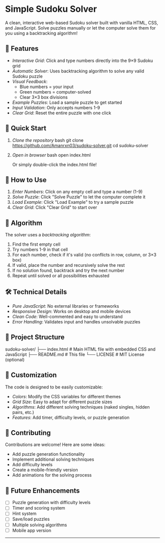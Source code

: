 # Simple Sudoku Solver

A clean, interactive web-based Sudoku solver built with vanilla HTML, CSS, and JavaScript. Solve puzzles manually or let the computer solve them for you using a backtracking algorithm!

## 🎯 Features

- *Interactive Grid*: Click and type numbers directly into the 9×9 Sudoku grid
- *Automatic Solver*: Uses backtracking algorithm to solve any valid Sudoku puzzle
- *Visual Feedback*: 
  - Blue numbers = your input
  - Green numbers = computer-solved
  - Clear 3×3 box divisions
- *Example Puzzles*: Load a sample puzzle to get started
- *Input Validation*: Only accepts numbers 1-9
- *Clear Grid*: Reset the entire puzzle with one click

## 🚀 Quick Start

1. *Clone the repository*
   bash
   git clone https://github.com/Amanrxn03/sudoku-solver.git
   cd sudoku-solver
   

2. *Open in browser*
   bash
   open index.html
   
   Or simply double-click the index.html file!

## 📖 How to Use

1. *Enter Numbers*: Click on any empty cell and type a number (1-9)
2. *Solve Puzzle*: Click "Solve Puzzle" to let the computer complete it
3. *Load Example*: Click "Load Example" to try a sample puzzle
4. *Clear Grid*: Click "Clear Grid" to start over

## 🧠 Algorithm

The solver uses a *backtracking algorithm*:

1. Find the first empty cell
2. Try numbers 1-9 in that cell
3. For each number, check if it's valid (no conflicts in row, column, or 3×3 box)
4. If valid, place the number and recursively solve the rest
5. If no solution found, backtrack and try the next number
6. Repeat until solved or all possibilities exhausted

## 🛠 Technical Details

- *Pure JavaScript*: No external libraries or frameworks
- *Responsive Design*: Works on desktop and mobile devices
- *Clean Code*: Well-commented and easy to understand
- *Error Handling*: Validates input and handles unsolvable puzzles

## 📁 Project Structure


sudoku-solver/
├── index.html          # Main HTML file with embedded CSS and JavaScript
├── README.md           # This file
└── LICENSE             # MIT License (optional)


## 🎨 Customization

The code is designed to be easily customizable:

- *Colors*: Modify the CSS variables for different themes
- *Grid Size*: Easy to adapt for different puzzle sizes
- *Algorithms*: Add different solving techniques (naked singles, hidden pairs, etc.)
- *Features*: Add timer, difficulty levels, or puzzle generation

## 🤝 Contributing

Contributions are welcome! Here are some ideas:

- Add puzzle generation functionality
- Implement additional solving techniques
- Add difficulty levels
- Create a mobile-friendly version
- Add animations for the solving process


## 🔧 Future Enhancements

- [ ] Puzzle generation with difficulty levels
- [ ] Timer and scoring system
- [ ] Hint system
- [ ] Save/load puzzles
- [ ] Multiple solving algorithms
- [ ] Mobile app version

---
